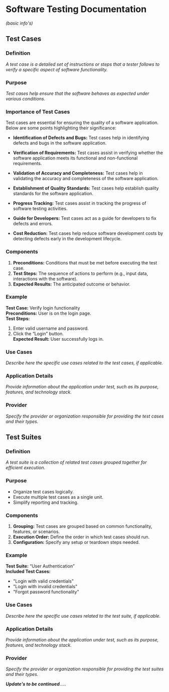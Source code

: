 # Software Testing Documentation
*(*basic info's*)*

## Test Cases

### Definition
*A test case is a detailed set of instructions or steps that a tester follows to verify a specific aspect of software functionality.*

### Purpose     
*Test cases help ensure that the software behaves as expected under various conditions.*


### Importance of Test Cases

Test cases are essential for ensuring the quality of a software application. Below are some points highlighting their significance:

- **Identification of Defects and Bugs:** Test cases help in identifying defects and bugs in the software application.

- **Verification of Requirements:** Test cases assist in verifying whether the software application meets its functional and non-functional requirements.

- **Validation of Accuracy and Completeness:** Test cases help in validating the accuracy and completeness of the software application.

- **Establishment of Quality Standards:** Test cases help establish quality standards for the software application.

- **Progress Tracking:** Test cases assist in tracking the progress of software testing activities.

- **Guide for Developers:** Test cases act as a guide for developers to fix defects and errors.

- **Cost Reduction:** Test cases help reduce software development costs by detecting defects early in the development lifecycle.














### Components
1. **Preconditions:** Conditions that must be met before executing the test case.
2. **Test Steps:** The sequence of actions to perform (e.g., input data, interactions with the software).
3. **Expected Results:** The anticipated outcome or behavior.

### Example
**Test Case:** Verify login functionality  
**Preconditions:** User is on the login page.  
**Test Steps:**  
1. Enter valid username and password.  
2. Click the “Login” button.  
**Expected Result:** User successfully logs in.

### Use Cases
*Describe here the specific use cases related to the test cases, if applicable.*

### Application Details
*Provide information about the application under test, such as its purpose, features, and technology stack.*

### Provider
*Specify the provider or organization responsible for providing the test cases and their types.*

## Test Suites

### Definition
*A test suite is a collection of related test cases grouped together for efficient execution.*

### Purpose
- Organize test cases logically.
- Execute multiple test cases as a single unit.
- Simplify reporting and tracking.

### Components
1. **Grouping:** Test cases are grouped based on common functionality, features, or scenarios.
2. **Execution Order:** Define the order in which test cases should run.
3. **Configuration:** Specify any setup or teardown steps needed.

### Example
**Test Suite:** “User Authentication”  
**Included Test Cases:**
- "Login with valid credentials"
- "Login with invalid credentials"
- "Forgot password functionality"

### Use Cases
*Describe here the specific use cases related to the test suite, if applicable.*

### Application Details
*Provide information about the application under test, such as its purpose, features, and technology stack.*

### Provider
*Specify the provider or organization responsible for providing the test suites and their types.*










***Update's to be continued***.....
